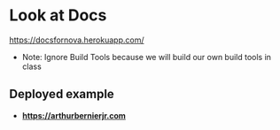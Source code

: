 # Look at Docs
https://docsfornova.herokuapp.com/
 - Note: Ignore Build Tools because we will build our own build tools in class
 
## Deployed example
-  [__https://arthurbernierjr.com__](https://arthurbernierjr.com)
